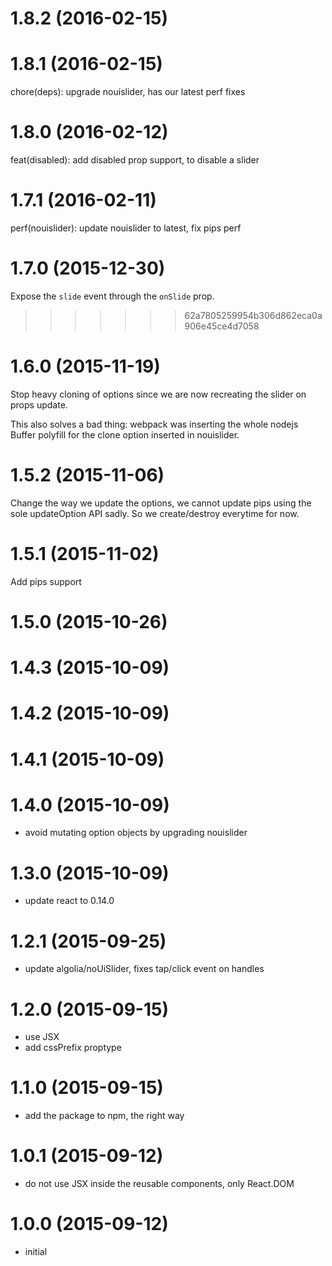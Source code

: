 # 1.8.2 (2016-02-15)

# 1.8.1 (2016-02-15)

chore(deps): upgrade nouislider, has our latest perf fixes

# 1.8.0 (2016-02-12)

feat(disabled): add disabled prop support, to disable a slider

# 1.7.1 (2016-02-11)

perf(nouislider): update nouislider to latest, fix pips perf

# 1.7.0 (2015-12-30)

Expose the `slide` event through the `onSlide` prop.
>>>>>>> 62a7805259954b306d862eca0a906e45ce4d7058

# 1.6.0 (2015-11-19)

Stop heavy cloning of options since we are now recreating the slider on props update.

This also solves a bad thing: webpack was inserting the whole nodejs Buffer polyfill for the clone option inserted in nouislider.

# 1.5.2 (2015-11-06)

Change the way we update the options, we cannot update pips using the sole updateOption API sadly.
So we create/destroy everytime for now.

# 1.5.1 (2015-11-02)

Add pips support

# 1.5.0 (2015-10-26)

# 1.4.3 (2015-10-09)

# 1.4.2 (2015-10-09)

# 1.4.1 (2015-10-09)

# 1.4.0 (2015-10-09)

  * avoid mutating option objects by upgrading nouislider

# 1.3.0 (2015-10-09)

  * update react to 0.14.0

# 1.2.1 (2015-09-25)

  * update algolia/noUiSlider, fixes tap/click event on handles

# 1.2.0 (2015-09-15)

  * use JSX
  * add cssPrefix proptype

# 1.1.0 (2015-09-15)

  * add the package to npm, the right way

# 1.0.1 (2015-09-12)

  * do not use JSX inside the reusable components, only React.DOM

# 1.0.0 (2015-09-12)

  * initial

